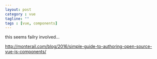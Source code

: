 ```yaml
---
layout: post
category : vue
tagline: ""
tags : [vue, components]
---
```





this seems failry involved...  
  
  
<http://monterail.com/blog/2016/simple-guide-to-authoring-open-source-vue-js-components/>  

